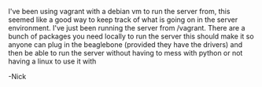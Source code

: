 I've been using vagrant with a debian vm to run the server from, this seemed like a good way to keep track of what is going on in the server environment. I've just been running the server from /vagrant. There are a bunch of packages you need locally to run the server this should make it so anyone can plug in the beaglebone (provided they have the drivers) and then be able to run the server without having to mess with python or not having a linux to use it with

-Nick
